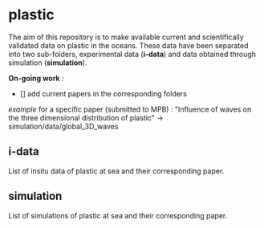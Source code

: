 # plastic

The aim of this repository is to make available current and scientifically validated data on plastic in the oceans. These data have been separated into two sub-folders, experimental data (**i-data**) and data obtained through simulation (**simulation**).

**On-going work** : 
- [] add current papers in the corresponding folders

*example* for a specific paper (submitted to MPB) : "Influence of waves on the three dimensional distribution of plastic" -> simulation/data/global_3D_waves

## i-data
List of insitu data of plastic at sea and their corresponding paper.

## simulation 
List of simulations of plastic at sea and their corresponding paper.



